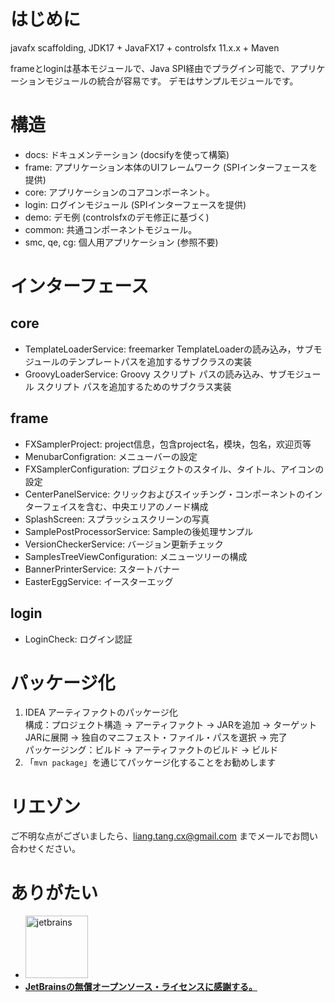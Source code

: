 # はじめに

javafx scaffolding, JDK17 + JavaFX17 + controlsfx 11.x.x + Maven

frameとloginは基本モジュールで、Java SPI経由でプラグイン可能で、アプリケーションモジュールの統合が容易です。
デモはサンプルモジュールです。

# 構造

- docs: ドキュメンテーション (docsifyを使って構築)
- frame: アプリケーション本体のUIフレームワーク (SPIインターフェースを提供)
- core: アプリケーションのコアコンポーネント。
- login: ログインモジュール (SPIインターフェースを提供)
- demo: デモ例 (controlsfxのデモ修正に基づく)
- common: 共通コンポーネントモジュール。
- smc, qe, cg: 個人用アプリケーション (参照不要)

# インターフェース

## core

- TemplateLoaderService: freemarker TemplateLoaderの読み込み，サブモジュールのテンプレートパスを追加するサブクラスの実装
- GroovyLoaderService: Groovy スクリプト パスの読み込み、サブモジュール スクリプト パスを追加するためのサブクラス実装

## frame

- FXSamplerProject: project信息，包含project名，模块，包名，欢迎页等
- MenubarConfigration: メニューバーの設定
- FXSamplerConfiguration: プロジェクトのスタイル、タイトル、アイコンの設定
- CenterPanelService: クリックおよびスイッチング・コンポーネントのインターフェイスを含む、中央エリアのノード構成
- SplashScreen: スプラッシュスクリーンの写真
- SamplePostProcessorService: Sampleの後処理サンプル
- VersionCheckerService: バージョン更新チェック
- SamplesTreeViewConfiguration: メニューツリーの構成
- BannerPrinterService: スタートバナー
- EasterEggService: イースターエッグ

## login

- LoginCheck: ログイン認証

# パッケージ化

1. IDEA アーティファクトのパッケージ化\
   構成：プロジェクト構造 -> アーティファクト -> JARを追加 -> ターゲットJARに展開 ->
   独自のマニフェスト・ファイル・パスを選択 -> 完了\
   パッケージング：ビルド -> アーティファクトのビルド -> ビルド
2. 「`mvn package`」を通じてパッケージ化することをお勧めします

# リエゾン

ご不明な点がございましたら、liang.tang.cx@gmail.com までメールでお問い合わせください。

# ありがたい

- <a href="https://jb.gg/OpenSource"><img src="https://resources.jetbrains.com/storage/products/company/brand/logos/jb_beam.png?_gl=1*98642y*_ga*MTIxMDA5OTM5Ni4xNjgwMzQyNjgy*_ga_9J976DJZ68*MTY4MTIxMDIzMy41LjEuMTY4MTIxMTE1MS4wLjAuMA..&_ga=2.268101710.1369693703.1681210234-1210099396.1680342682" width="100px" alt="jetbrains">
- **JetBrainsの無償オープンソース・ライセンスに感謝する。**</a>
